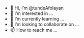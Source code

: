 - 👋 Hi, I’m @tundeAfolayan
- 👀 I’m interested in ...
- 🌱 I’m currently learning ...
- 💞️ I’m looking to collaborate on ...
- 📫 How to reach me ...

<!---
tundeAfolayan/tundeAfolayan is a ✨ special ✨ repository because its `README.md` (this file) appears on your GitHub profile.
You can click the Preview link to take a look at your changes.
--->
